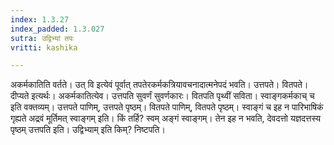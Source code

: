 ```yaml
---
index: 1.3.27
index_padded: 1.3.027
sutra: उद्विभ्यां तपः
vritti: kashika

---
```

अकर्मकातिति वर्तते। उत् वि इत्येवं पूर्वात् तपतेरकर्मकत्रियावचनादात्मनेपदं भवति। उत्तपते। वितपते। दीप्यते इत्यर्थः। अकर्मकातित्येव। उत्तपति सुवर्णं सुवर्णकारः। वितपति पृथ्वीं सविता। स्वाङ्गकर्मकाच् च इति वक्तव्यम्। उत्तपते पाणिम्, उत्तपते पृष्ठम्। वितपते पाणिम्, वितपते पृष्ठम्। स्वाङ्गं च इह न पारिभाषिकं गृह्यते अद्रवं मूर्तिमत् स्वाङ्गम् इति। किं तर्हि? स्वम् अङ्गं स्वाङ्गम्। तेन इह न भवति, देवदत्तो यज्ञदत्तस्य पृष्ठम् उत्तपति इति। उद्विभ्याम् इति किम्? निष्टपति।